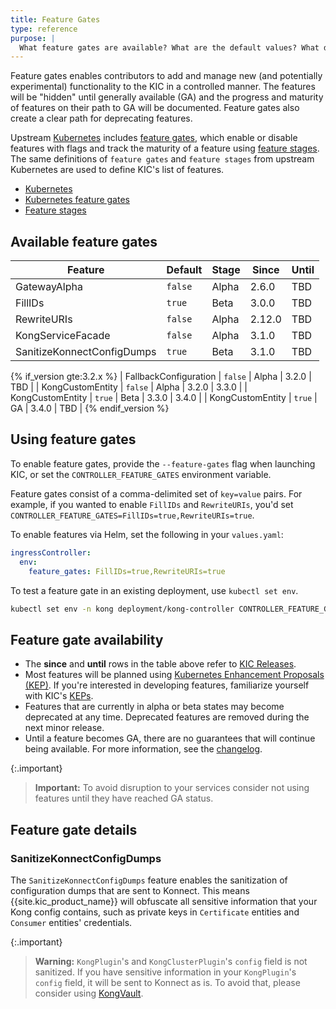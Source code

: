 ```yaml
---
title: Feature Gates
type: reference
purpose: |
  What feature gates are available? What are the default values? What do they do?
---
```


Feature gates enables contributors to add and manage new (and potentially experimental) functionality to the KIC in a controlled manner. The features will be "hidden" until generally available (GA) and the progress and maturity of features on their path to GA will be documented. Feature gates also create a clear path for deprecating features.

Upstream [Kubernetes][k8s] includes [feature gates][gates], which enable or disable features with flags and track the maturity of a feature using [feature stages][stages].
The same definitions of `feature gates` and `feature stages` from upstream Kubernetes are used to define KIC's list of features.

* [Kubernetes](https://kubernetes.io)
* [Kubernetes feature gates](https://kubernetes.io/docs/reference/command-line-tools-reference/feature-gates/)
* [Feature stages](https://kubernetes.io/docs/reference/command-line-tools-reference/feature-gates/#feature-stages)

## Available feature gates

| Feature                    | Default | Stage | Since  | Until |
|----------------------------|---------|-------|--------|-------|
| GatewayAlpha               | `false` | Alpha | 2.6.0  | TBD   |
| FillIDs                    | `true`  | Beta  | 3.0.0  | TBD   |
| RewriteURIs                | `false` | Alpha | 2.12.0 | TBD   |
| KongServiceFacade          | `false` | Alpha | 3.1.0  | TBD   |
| SanitizeKonnectConfigDumps | `true`  | Beta  | 3.1.0  | TBD   |
{% if_version gte:3.2.x %}
| FallbackConfiguration      | `false` | Alpha | 3.2.0  | TBD   |
| KongCustomEntity           | `false` | Alpha | 3.2.0  | 3.3.0 |
| KongCustomEntity           | `true`  | Beta  | 3.3.0  | 3.4.0 |
| KongCustomEntity           | `true`  | GA    | 3.4.0  | TBD   |
{% endif_version %}

## Using feature gates

To enable feature gates, provide the `--feature-gates` flag when launching KIC, or set the `CONTROLLER_FEATURE_GATES` environment variable.

Feature gates consist of a comma-delimited set of `key=value` pairs. For example, if you wanted to enable `FillIDs` and `RewriteURIs`, you'd set `CONTROLLER_FEATURE_GATES=FillIDs=true,RewriteURIs=true`.

To enable features via Helm, set the following in your `values.yaml`:

```yaml
ingressController:
  env:
    feature_gates: FillIDs=true,RewriteURIs=true
```

To test a feature gate in an existing deployment, use `kubectl set env`.

```bash
kubectl set env -n kong deployment/kong-controller CONTROLLER_FEATURE_GATES="FillIDs=true,RewriteURIs=true" -c ingress-controller
```

## Feature gate availability

* The **since** and **until** rows in the table above refer to [KIC Releases][releases].
* Most features will be planned using [Kubernetes Enhancement Proposals (KEP)][k8s-keps]. If you're interested in developing features, familiarize yourself with KIC's [KEPs][kic-keps].
* Features that are currently in alpha or beta states may become deprecated at any time. Deprecated features are removed during the next minor release.
* Until a feature becomes GA, there are no guarantees that will continue being available. For more information, see the [changelog](https://github.com/Kong/kubernetes-ingress-controller/blob/main/CHANGELOG.md).

{:.important}
>**Important:** To avoid disruption to your services consider not using features until they have reached GA status.

[k8s]:https://kubernetes.io
[gates]:https://kubernetes.io/docs/reference/command-line-tools-reference/feature-gates/
[stages]:https://kubernetes.io/docs/reference/command-line-tools-reference/feature-gates/#feature-stages
[k8s-keps]:https://github.com/kubernetes/enhancements
[kic-keps]:https://github.com/Kong/kubernetes-ingress-controller/tree/main/keps
[releases]:https://github.com/Kong/kubernetes-ingress-controller/releases

## Feature gate details

### SanitizeKonnectConfigDumps

The `SanitizeKonnectConfigDumps` feature enables the sanitization of configuration dumps that are sent to Konnect.
This means {{site.kic_product_name}} will obfuscate all sensitive information that your Kong config contains, such as
private keys in `Certificate` entities and `Consumer` entities' credentials.

{:.important}
> **Warning:** `KongPlugin`'s and `KongClusterPlugin`'s `config` field is not sanitized. If you have sensitive information
> in your `KongPlugin`'s `config` field, it will be sent to Konnect as is. To avoid that, please consider using
> [KongVault](/kubernetes-ingress-controller/{{page.release}}/reference/custom-resources/#kongvault).
